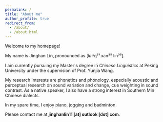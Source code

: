 ```yaml
---
permalink: /
title: "About me"
author_profile: true
redirect_from: 
  - /about/
  - /about.html
---
```




Welcome to my homepage!

My name is Jinghan Lin, pronounced as [ʨiᵊŋ⁵¹ xan³⁵ lin³⁵]. 

I am currently pursuing my Master's degree in _Chinese Linguistics_ at Peking University under the supervision of Prof. Yunjia Wang. 

My research interests are phonetics and phonology, especially acoustic and perceptual research on sound variation and change, cue weighting in sound contrast. As a native speaker, I also have a strong interest in Southern Min Chinese dialects.

In my spare time, I enjoy piano, jogging and badminton.

Please contact me at **jinghanlin11 [at] outlook [dot] com**.
